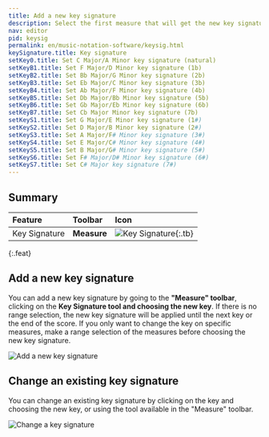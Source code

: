 ```yaml
---
title: Add a new key signature
description: Select the first measure that will get the new key signature, then click on the time signature tool and choose the desired one.
nav: editor
pid: keysig
permalink: en/music-notation-software/keysig.html
keySignature.title: Key signature
setKey0.title: Set C Major/A Minor key signature (natural)
setKeyB1.title: Set F Major/D Minor key signature (1b)
setKeyB2.title: Set Bb Major/G Minor key signature (2b)
setKeyB3.title: Set Eb Major/C Minor key signature (3b)
setKeyB4.title: Set Ab Major/F Minor key signature (4b)
setKeyB5.title: Set Db Major/Bb Minor key signature (5b)
setKeyB6.title: Set Gb Major/Eb Minor key signature (6b)
setKeyB7.title: Set Cb Major Minor key signature (7b)
setKeyS1.title: Set G Major/E Minor key signature (1#)
setKeyS2.title: Set D Major/B Minor key signature (2#)
setKeyS3.title: Set A Major/F# Minor key signature (3#)
setKeyS4.title: Set E Major/C# Minor key signature (4#)
setKeyS5.title: Set B Major/G# Minor key signature (5#)
setKeyS6.title: Set F# Major/D# Minor key signature (6#)
setKeyS7.title: Set C# Major key signature (7#)
---
```


## Summary

| Feature | Toolbar | Icon |
|:--------|:--------|:-----|
| Key Signature | **Measure** | ![Key Signature](https://prod.flat-cdn.com/img/icons/editorActions/keySignature.svg){:.tb} |
{:.feat}

## Add a new key signature

You can add a new key signature by going to the **"Measure" toolbar**, clicking on the **Key Signature tool and choosing the new key**. If there is no range selection, the new key signature will be applied until the next key or the end of the score. If you only want to change the key on specific measures, make a range selection of the measures before choosing the new key signature.

![Add a new key signature](/help/assets/img/editor/key.png)

## Change an existing key signature

You can change an existing key signature by clicking on the key and choosing the new key, or using the tool available in the "Measure" toolbar.

![Change a key signature](/help/assets/img/editor/key-change.png)
